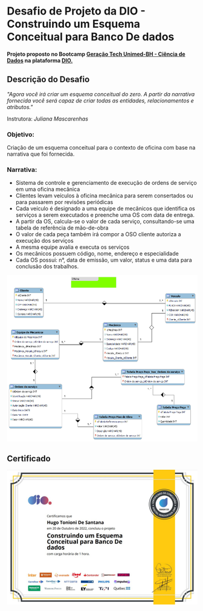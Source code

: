 # Desafio de Projeto da DIO - Construindo um Esquema Conceitual para Banco De dados
#### Projeto proposto no Bootcamp [Geração Tech Unimed-BH - Ciência de Dados](https://www.dio.me/bootcamp/geracao-tech-unimed-bh-ciencia-de-dados?ref=CG-bootcamp-unimed-bh-ciencia-de-dados) na plataforma [DIO.](https://www.dio.me/)

## Descrição do Desafio
_"Agora você irá criar um esquema conceitual do zero. A partir da narrativa fornecida você será capaz de criar todas as entidades, relacionamentos e atributos."_ 

Instrutora: *Juliana Mascarenhas*
</b>

### **Objetivo:**

Criação de um esquema conceitual para o contexto de oficina com base na narrativa que foi fornecida.



### Narrativa:

- Sistema de controle e gerenciamento de execução de ordens de serviço em uma oficina mecânica
- Clientes levam veículos à oficina mecânica para serem consertados ou para passarem por revisões periódicas
- Cada veículo é designado a uma equipe de mecânicos que identifica os serviços a serem executados e preenche uma OS com data de entrega.
- A partir da OS, calcula-se o valor de cada serviço, consultando-se uma tabela de referência de mão-de-obra
- O valor de cada peça também irá compor a OSO cliente autoriza a execução dos serviços
- A mesma equipe avalia e executa os serviços
- Os mecânicos possuem código, nome, endereço e especialidade
- Cada OS possui: n°, data de emissão, um valor, status e uma data para conclusão dos trabalhos.

![](https://github.com/htonioni/mysql-oficina-bd-DIO/blob/main/oficina_imagem.png)



## Certificado
![](https://github.com/htonioni/mysql-oficina-bd-DIO/blob/main/certificado/certificado.jpg)
